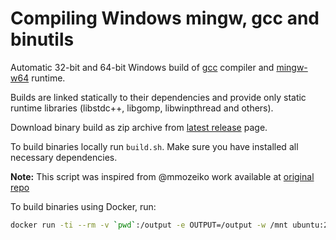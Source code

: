 # Compiling Windows mingw, gcc and binutils

Automatic 32-bit and 64-bit Windows build of [gcc][] compiler and [mingw-w64][] runtime.

Builds are linked statically to their dependencies and provide only static runtime libraries (libstdc++, libgomp, libwinpthread and others).

Download binary build as zip archive from [latest release][] page.

To build binaries locally run `build.sh`. Make sure you have installed all necessary dependencies.

**Note:** This script was inspired from @mmozeiko work available at [original repo]

To build binaries using Docker, run:

```bash
docker run -ti --rm -v `pwd`:/output -e OUTPUT=/output -w /mnt ubuntu:22.04 /output/build.sh
```

[gcc]: https://gcc.gnu.org/
[mingw-w64]: http://mingw-w64.org/
[gdb]: https://www.gnu.org/software/gdb/
[make]: https://www.gnu.org/software/make/
[latest release]: https://github.com/helviojunior/shellcodetester/releases/latest
[original repo]: https://github.com/mmozeiko/build-gcc-mingw
